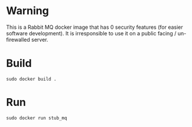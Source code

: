 # Warning

This is a Rabbit MQ docker image that has 0 security features (for easier software development). It is irresponsible to use it on a public facing / un-firewalled server.

# Build

```
sudo docker build .
```

# Run

```
sudo docker run stub_mq
```
